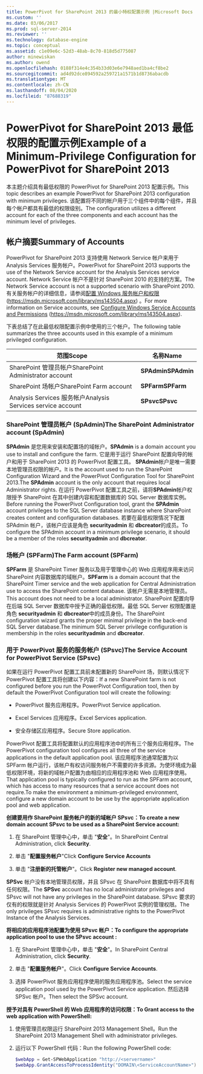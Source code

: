 ```yaml
---
title: PowerPivot for SharePoint 2013 的最小特权配置示例 |Microsoft Docs
ms.custom: ''
ms.date: 03/06/2017
ms.prod: sql-server-2014
ms.reviewer: ''
ms.technology: database-engine
ms.topic: conceptual
ms.assetid: c1e09e6c-52d3-48ab-8c70-818d5d775087
author: minewiskan
ms.author: owend
ms.openlocfilehash: 0188f314e4c354b33d03e6e7948aed1ba4cf8be2
ms.sourcegitcommit: ad4d92dce894592a259721a1571b1d8736abacdb
ms.translationtype: MT
ms.contentlocale: zh-CN
ms.lasthandoff: 08/04/2020
ms.locfileid: "87688319"
---
```

# <a name="example-of-a-minimum-privilege-configuration-for-powerpivot-for-sharepoint-2013"></a><span data-ttu-id="3d76b-102">PowerPivot for SharePoint 2013 最低权限的配置示例</span><span class="sxs-lookup"><span data-stu-id="3d76b-102">Example of a Minimum-Privilege Configuration for PowerPivot for SharePoint 2013</span></span>
  <span data-ttu-id="3d76b-103">本主题介绍具有最低权限的 PowerPivot for SharePoint 2013 配置示例。</span><span class="sxs-lookup"><span data-stu-id="3d76b-103">This topic describes an example PowerPivot for SharePoint 2013 configuration with minimum privileges.</span></span> <span data-ttu-id="3d76b-104">该配置将不同的帐户用于三个组件中的每个组件，并且每个帐户都具有最低的权限级别。</span><span class="sxs-lookup"><span data-stu-id="3d76b-104">The configuration utilizes a different account for each of the three components and each account has the minimum level of privileges.</span></span>  
  
## <a name="summary-of-accounts"></a><span data-ttu-id="3d76b-105">帐户摘要</span><span class="sxs-lookup"><span data-stu-id="3d76b-105">Summary of Accounts</span></span>  
 <span data-ttu-id="3d76b-106">PowerPivot for SharePoint 2013 支持使用 Network Service 帐户来用于 Analysis Services 服务帐户。</span><span class="sxs-lookup"><span data-stu-id="3d76b-106">PowerPivot for SharePoint 2013 supports the use of the Network Service account for the Analysis Services service account.</span></span> <span data-ttu-id="3d76b-107">Network Service 帐户不是针对 SharePoint 2010 的支持的方案。</span><span class="sxs-lookup"><span data-stu-id="3d76b-107">The Network Service account is not a supported scenario with SharePoint 2010.</span></span> <span data-ttu-id="3d76b-108">有关服务帐户的详细信息，请参阅[配置 Windows 服务帐户和权限](../../../database-engine/configure-windows/configure-windows-service-accounts-and-permissions.md) (https://msdn.microsoft.com/library/ms143504.aspx) 。</span><span class="sxs-lookup"><span data-stu-id="3d76b-108">For more information on Service accounts, see [Configure Windows Service Accounts and Permissions](../../../database-engine/configure-windows/configure-windows-service-accounts-and-permissions.md) (https://msdn.microsoft.com/library/ms143504.aspx).</span></span>  
  
 <span data-ttu-id="3d76b-109">下表总结了在此最低权限配置示例中使用的三个帐户。</span><span class="sxs-lookup"><span data-stu-id="3d76b-109">The following table summarizes the three accounts used in this example of a minimum privileged configuration.</span></span>  
  
|<span data-ttu-id="3d76b-110">范围</span><span class="sxs-lookup"><span data-stu-id="3d76b-110">Scope</span></span>|<span data-ttu-id="3d76b-111">名称</span><span class="sxs-lookup"><span data-stu-id="3d76b-111">Name</span></span>|  
|-----------|----------|  
|<span data-ttu-id="3d76b-112">SharePoint 管理员帐户</span><span class="sxs-lookup"><span data-stu-id="3d76b-112">SharePoint Administrator account</span></span>|<span data-ttu-id="3d76b-113">**SPAdmin**</span><span class="sxs-lookup"><span data-stu-id="3d76b-113">**SPAdmin**</span></span>|  
|<span data-ttu-id="3d76b-114">SharePoint 场帐户</span><span class="sxs-lookup"><span data-stu-id="3d76b-114">SharePoint Farm account</span></span>|<span data-ttu-id="3d76b-115">**SPFarm**</span><span class="sxs-lookup"><span data-stu-id="3d76b-115">**SPFarm**</span></span>|  
|<span data-ttu-id="3d76b-116">Analysis Services 服务帐户</span><span class="sxs-lookup"><span data-stu-id="3d76b-116">Analysis Services service account</span></span>|<span data-ttu-id="3d76b-117">**SPsvc**</span><span class="sxs-lookup"><span data-stu-id="3d76b-117">**SPsvc**</span></span>|  
  
### <a name="the-sharepoint-administrator-account-spadmin"></a><span data-ttu-id="3d76b-118">SharePoint 管理员帐户 (SpAdmin)</span><span class="sxs-lookup"><span data-stu-id="3d76b-118">The SharePoint Administrator account (SpAdmin)</span></span>  
 <span data-ttu-id="3d76b-119">**SPAdmin** 是您用来安装和配置场的域帐户。</span><span class="sxs-lookup"><span data-stu-id="3d76b-119">**SPAdmin** is a domain account you use to install and configure the farm.</span></span> <span data-ttu-id="3d76b-120">它是用于运行 SharePoint 配置向导的帐户和用于 SharePoint 2013 的 PowerPivot 配置工具。 **SPAdmin**帐户是唯一需要本地管理员权限的帐户。</span><span class="sxs-lookup"><span data-stu-id="3d76b-120">It is the account used to run the SharePoint Configuration Wizard and the PowerPivot Configuration Tool for SharePoint 2013.The **SPAdmin** account is the only account that requires local Administrator rights.</span></span> <span data-ttu-id="3d76b-121">在运行 PowerPivot 配置工具之前，请将**SPAdmin**帐户权限授予 SharePoint 在其中创建内容和配置数据库的 SQL Server 数据库实例。</span><span class="sxs-lookup"><span data-stu-id="3d76b-121">Before running the PowerPivot Configuration tool, grant the **SPAdmin** account privileges to the SQL Server database instance where SharePoint creates content and configuration databases.</span></span> <span data-ttu-id="3d76b-122">若要在最低权限情况下配置 SPAdmin 帐户，该帐户应该是角色 **securityadmin** 和 **dbcreator**的成员。</span><span class="sxs-lookup"><span data-stu-id="3d76b-122">To configure the SPAdmin account in a minimum privilege scenario, it should be a member of the roles **securityadmin** and **dbcreator**.</span></span>  
  
### <a name="the-farm-account-spfarm"></a><span data-ttu-id="3d76b-123">场帐户 (SPFarm)</span><span class="sxs-lookup"><span data-stu-id="3d76b-123">The Farm account (SPFarm)</span></span>  
 <span data-ttu-id="3d76b-124">**SPFarm** 是 SharePoint Timer 服务以及用于管理中心的 Web 应用程序用来访问 SharePoint 内容数据库的域帐户。</span><span class="sxs-lookup"><span data-stu-id="3d76b-124">**SPFarm** is a domain account that the SharePoint Timer service and the web application for Central Administration use to access the SharePoint content database.</span></span> <span data-ttu-id="3d76b-125">该帐户无需是本地管理员。</span><span class="sxs-lookup"><span data-stu-id="3d76b-125">This account does not need to be a local administrator.</span></span> <span data-ttu-id="3d76b-126">SharePoint 配置向导在后端 SQL Server 数据库中授予正确的最低权限。最低 SQL Server 权限配置是角色 **securityadmin** 和 **dbcreator**中的成员身份。</span><span class="sxs-lookup"><span data-stu-id="3d76b-126">The SharePoint configuration wizard grants the proper minimal privilege in the back-end SQL Server database.The minimum SQL Server privilege configuration is membership in the roles **securityadmin** and **dbcreator**.</span></span>  
  
### <a name="the-service-account-for-powerpivot-service-spsvc"></a><span data-ttu-id="3d76b-127">用于 PowerPivot 服务的服务帐户 (SPsvc)</span><span class="sxs-lookup"><span data-stu-id="3d76b-127">The Service Account for PowerPivot Service (SPsvc)</span></span>  
 <span data-ttu-id="3d76b-128">如果在运行 PowerPivot 配置工具前未配置新的 SharePoint 场，则默认情况下 PowerPivot 配置工具将创建以下内容：</span><span class="sxs-lookup"><span data-stu-id="3d76b-128">If a new SharePoint farm is not configured before you run the PowerPivot Configuration tool, then by default the PowerPivot Configuration tool will create the following:</span></span>  
  
-   <span data-ttu-id="3d76b-129">PowerPivot 服务应用程序。</span><span class="sxs-lookup"><span data-stu-id="3d76b-129">PowerPivot Service application.</span></span>  
  
-   <span data-ttu-id="3d76b-130">Excel Services 应用程序。</span><span class="sxs-lookup"><span data-stu-id="3d76b-130">Excel Services application.</span></span>  
  
-   <span data-ttu-id="3d76b-131">安全存储区应用程序。</span><span class="sxs-lookup"><span data-stu-id="3d76b-131">Secure Store application.</span></span>  
  
 <span data-ttu-id="3d76b-132">PowerPivot 配置工具将配置默认的应用程序池中的所有三个服务应用程序。</span><span class="sxs-lookup"><span data-stu-id="3d76b-132">The PowerPivot configuration tool configures all three of the service applications in the default application pool.</span></span> <span data-ttu-id="3d76b-133">该应用程序池通常配置为以 SPFarm 帐户运行，该帐户有权访问服务帐户不需要的许多资源。为使环境成为最低权限环境，将新的域帐户配置为由相应的应用程序池和 Web 应用程序使用。</span><span class="sxs-lookup"><span data-stu-id="3d76b-133">That application pool is typically configured to run as the SPFarm account, which has access to many resources that a service account does not require.To make the environment a minimum-privileged environment, configure a new domain account to be use by the appropriate application pool and web application.</span></span>  
  
 <span data-ttu-id="3d76b-134">**创建要用作 SharePoint 服务帐户的新的域帐户 SPsvc：**</span><span class="sxs-lookup"><span data-stu-id="3d76b-134">**To create a new domain account SPsvc to be used as a SharePoint Service account:**</span></span>  
  
1.  <span data-ttu-id="3d76b-135">在 SharePoint 管理中心中，单击 "**安全**"。</span><span class="sxs-lookup"><span data-stu-id="3d76b-135">In SharePoint Central Administration, click **Security**.</span></span>  
  
2.  <span data-ttu-id="3d76b-136">单击 "**配置服务帐户**"</span><span class="sxs-lookup"><span data-stu-id="3d76b-136">Click **Configure Service Accounts**</span></span>  
  
3.  <span data-ttu-id="3d76b-137">单击 "**注册新的托管帐户**"。</span><span class="sxs-lookup"><span data-stu-id="3d76b-137">Click **Register new managed account**.</span></span>  
  
 <span data-ttu-id="3d76b-138">**SPSvc** 帐户没有本地管理员权限，并且 SPsvc 在 SharePoint 数据库中将不具有任何权限。</span><span class="sxs-lookup"><span data-stu-id="3d76b-138">The **SPSvc** account has no local administrator privileges and SPsvc will not have any privileges in the SharePoint database.</span></span> <span data-ttu-id="3d76b-139">SPsvc 要求的仅有的权限就是针对 Analysis Services 的 PowerPivot 实例的管理权限。</span><span class="sxs-lookup"><span data-stu-id="3d76b-139">The only privileges SPsvc requires is administrative rights to the PowerPivot Instance of the Analysis Services.</span></span>  
  
 <span data-ttu-id="3d76b-140">**将相应的应用程序池配置为使用 SPsvc 帐户：**</span><span class="sxs-lookup"><span data-stu-id="3d76b-140">**To configure the appropriate application pool to use the SPsvc account :**</span></span>  
  
1.  <span data-ttu-id="3d76b-141">在 SharePoint 管理中心中，单击 "**安全**"。</span><span class="sxs-lookup"><span data-stu-id="3d76b-141">In SharePoint Central Administration, click **Security**.</span></span>  
  
2.  <span data-ttu-id="3d76b-142">单击 "**配置服务帐户**"。</span><span class="sxs-lookup"><span data-stu-id="3d76b-142">Click **Configure Service Accounts**.</span></span>  
  
3.  <span data-ttu-id="3d76b-143">选择 PowerPivot 服务应用程序使用的服务应用程序池。</span><span class="sxs-lookup"><span data-stu-id="3d76b-143">Select the service application pool used by the PowerPivot Service application.</span></span> <span data-ttu-id="3d76b-144">然后选择 SPSvc 帐户。</span><span class="sxs-lookup"><span data-stu-id="3d76b-144">Then select the SPSvc account.</span></span>  
  
 <span data-ttu-id="3d76b-145">**授予对具有 PowerShell 的 Web 应用程序的访问权限：**</span><span class="sxs-lookup"><span data-stu-id="3d76b-145">**To Grant access to the web application with PowerShell:**</span></span>  
  
1.  <span data-ttu-id="3d76b-146">使用管理员权限运行 SharePoint 2013 Management Shell。</span><span class="sxs-lookup"><span data-stu-id="3d76b-146">Run the SharePoint 2013 Management Shell with administrator privileges.</span></span>  
  
2.  <span data-ttu-id="3d76b-147">运行以下 PowerShell 代码：</span><span class="sxs-lookup"><span data-stu-id="3d76b-147">Run the following PowerShell code:</span></span>  
  
    ```powershell
    $webApp = Get-SPWebApplication "http://<servername>"  
    $webApp.GrantAccessToProcessIdentity("DOMAIN\<ServiceAccountName>")
    ```  
